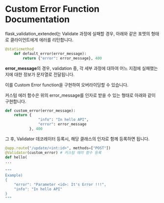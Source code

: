 # Custom Error Function Documentation

flask_validation_extended는 Validate 과정에 실패할 경우, 아래와 같은 포맷의 형태로 클라이언트에게 에러를 리턴합니다.

```python
@staticmethod
    def default_error(error_message):
        return {"error": error_message}, 400
```

**error_message**의 경우, validation 중, 각 세부 과정에 대하여 어느 지점에 실패했는지에 대한 정보가 문자열로 전달됩니다. 



이를 Custom Error function을 구현하여 오버라이딩할 수 있습니다.

커스텀 에러 함수은 위의 error_message를 인자로 받을 수 있는 형태로 아래와 같이 구현합니다.

```python
def custom_error(error_message):
    return {
               "info": "In hello API",
               "error": error_message
           }, 400
```

그 후, Validator 데코레이터 등록시, 해당 클래스의 인자로 함께 등록하면 됩니다.

```python
@app.route("/update/<int:id>", methods=["POST"])
@Validator(custom_error) # 커스텀 에러 함수 등록
def hello(
...
    
"""
Example)
{
    "error": "Parameter <id>: It's Error !!!",
    "info": "In hello API"
}
"""
```









